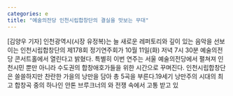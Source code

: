 ```yaml
---
categories: e
title: "예술의전당 인천시립합창단의 결실을 맛보는 무대"
---
```

[김양우 기자] 인천광역시(시장 유정복)는 늘 새로운 레퍼토리와 깊이 있는 음악을 선보이는 인천시립합창단의 제178회 정기연주회가 10월 11일(화) 저녁 7시 30분 예술의전당 콘서트홀에서 열린다고 밝혔다. 특별히 이번 연주는 서울 예술의전당에서 펼쳐져 인천시민 뿐만 아니라 수도권의 합창애호가들을 위한 시간으로 꾸며진다. 인천시립합창단은 쓸쓸하지만 찬란한 가을의 낭만을 담아 총 5곡을 부른다.19세기 낭만주의 시대의 최고 합창곡 중의 하나인 안톤 브루크너의 와 전쟁 속에서 고통 받고 있
